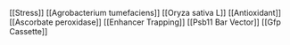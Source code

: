 [[Stress]]
[[Agrobacterium tumefaciens]]
[[Oryza sativa L]]
[[Antioxidant]]
[[Ascorbate peroxidase]]
[[Enhancer Trapping]]
[[Psb11 Bar Vector]]
[[Gfp Cassette]]

